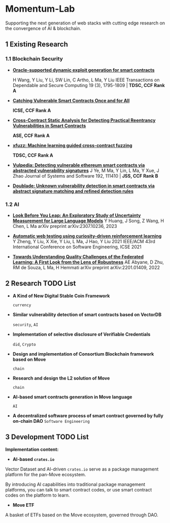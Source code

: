 # Momentum-Lab
Supporting the next generation of web stacks with cutting edge research on the convergence of AI & blockchain.

## 1 Existing Research

### 1.1 Blockchain Security

* **[Oracle-supported dynamic exploit generation for smart contracts](https://www.computer.org/csdl/journal/tq/2022/03/09256983/1oFCKRSGk36)**

  H Wang, Y Liu, Y Li, SW Lin, C Artho, L Ma, Y Liu
  IEEE Transactions on Dependable and Secure Computing 19 (3), 1795-1809  | **TDSC, CCF Rank A**  

* **[Catching Vulnerable Smart Contracts Once and for All](https://ieeexplore.ieee.org/document/8805696)**

  **ICSE, CCF Rank A**  

* **[Cross-Contract Static Analysis for Detecting Practical Reentrancy Vulnerabilities in Smart Contracts](https://ieeexplore.ieee.org/document/9286095)**

  **ASE, CCF Rank A**

* **[xfuzz: Machine learning guided cross-contract fuzzing](https://ieeexplore.ieee.org/document/9795233)**

  **TDSC, CCF Rank A**

* **[Vulpedia: Detecting vulnerable ethereum smart contracts via abstracted vulnerability signatures](https://dl.acm.org/doi/abs/10.1016/j.jss.2022.111410)**
  J Ye, M Ma, Y Lin, L Ma, Y Xue, J Zhao
  Journal of Systems and Software 192, 111410 | **JSS, CCF Rank B**

* **[Doublade: Unknown vulnerability detection in smart contracts via abstract signature matching and refined detection rules](https://deepai.org/publication/doublade-unknown-vulnerability-detection-in-smart-contracts-via-abstract-signature-matching-and-refined-detection-rules)**

### 1.2 AI

* [**Look Before You Leap: An Exploratory Study of Uncertainty Measurement for Large Language Models**](https://arxiv.org/abs/2307.10236)
  Y Huang, J Song, Z Wang, H Chen, L Ma
  arXiv preprint arXiv:2307.10236, 2023
* [**Automatic web testing using curiosity-driven reinforcement learning**](https://dl.acm.org/doi/10.1109/ICSE43902.2021.00048)
  Y Zheng, Y Liu, X Xie, Y Liu, L Ma, J Hao, Y Liu
  2021 IEEE/ACM 43rd International Conference on Software Engineering, ICSE 2021
  
* [**Towards Understanding Quality Challenges of the Federated Learning: A First Look from the Lens of Robustness**](https://dl.acm.org/doi/abs/10.1007/s10664-022-10262-y)
  AE Abyane, D Zhu, RM de Souza, L Ma, H Hemmati
  arXiv preprint arXiv:2201.01409, 2022

## 2 Research TODO List

* **A Kind of New Digital Stable Coin Framework** 

  `currency`


* **Similar vulnerability detection of smart contracts based on VectorDB**

  `security`, `AI`

* **Implementation of selective disclosure of Verifiable Credentials**

  `did`, `Crypto`

* **Design and implementation of  Consortium Blockchain framework based on Move**

  `chain`

* **Research and design the L2 solution of Move**

  `chain`

* **AI-based smart contracts generation in Move language**

  `AI`
  
 * **A decentralized software process of smart contract governed by fully on-chain DAO**
  `Software Engineering`

## 3 Development TODO List

**Implementation content:**

* **AI-based `crates.io`**

Vector Dataset and AI-driven `crates.io` serve as a package management platform for the pan-Move ecosystem.

By introducing AI capabilities into traditional package management platforms, you can talk to smart contract codes, or use smart contract codes on the platform to learn.

* **Move ETF**

A basket of ETFs based on the Move ecosystem, governed through DAO.

